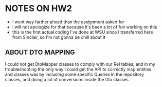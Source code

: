 # NOTES ON HW2

- I went way farther ahead than the assignment asked for
- I will not apologize for that because it's been a lot of fun working on this
- this is the first actual coding I've done at WSU since I transferred here from Sinclair, so I'm not gonna be chill about it

## ABOUT DTO MAPPING

<p>I could not get DtoMapper classes to comply with our Rel tables, and in my troubleshooting the only way
I could get the API to correctly map entities and classes was by including some specific Queries
in the repository classes, and doing a lot of conversions inside the Dto classes.</p>
